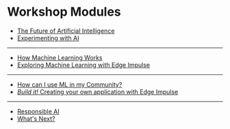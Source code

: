 # Workshop Modules

* [The Future of Artificial Intelligence](1/future)
* [Experimenting with AI](1/experiment)

***

* [How Machine Learning Works](2/ml)
* [Exploring Machine Learning with Edge Impulse](2/exploring)

***

* [How can I use ML in my Community?](3/community)
* [*Build it!* Creating your own application with Edge Impulse](3/creating)

***

* [Responsible AI](4/responsible)
* [What's Next?](4/next)

<!-- # edX Resources (TinyMLx)

* [Open Courseware Materials](https://github.com/tinyMLx/courseware/tree/master/edX) -->
